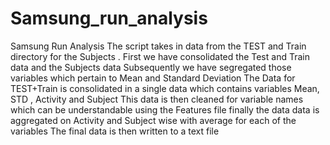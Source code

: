 # Samsung_run_analysis
Samsung Run Analysis 
The script takes in data from the TEST and Train directory for the Subjects . 
First we have consolidated the Test and Train data and the Subjects data
Subsequently we have segregated those variables which pertain to Mean and Standard Deviation
The Data for TEST+Train is consolidated in a single data which contains variables Mean, STD , Activity and Subject
This data is then cleaned for variable names which can be understandable using the Features file
finally the data data is aggregated on Activity and Subject wise with average for each of the variables
The final data is then written to a text file
